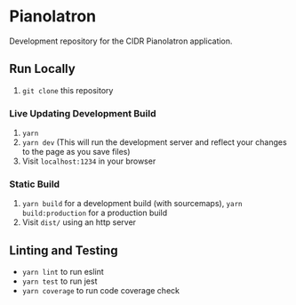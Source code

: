 # Pianolatron

Development repository for the CIDR Pianolatron application.

## Run Locally
1. `git clone` this repository

### Live Updating Development Build
1. `yarn`
1. `yarn dev` (This will run the development server and reflect your changes to the page as you save files)
1. Visit `localhost:1234` in your browser

### Static Build
1. `yarn build` for a development build (with sourcemaps), `yarn build:production` for a production build
1. Visit `dist/` using an http server

## Linting and Testing
* `yarn lint` to run eslint
* `yarn test` to run jest
* `yarn coverage` to run code coverage check
